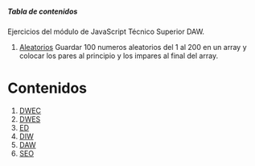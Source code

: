 ##### Tabla de contenidos
Ejercicios del módulo de JavaScript Técnico Superior DAW.


1. [Aleatorios](#aleatorios)
Guardar 100 numeros aleatorios del 1 al 200 en un array y colocar los pares al principio y los impares al final del array.


# Contenidos
1. [DWEC](#aleatorios)
2. [DWES](#dwes)
3. [ED](#ed)
4. [DIW](#diw)
5. [DAW](#daw)
6. [SEO](#seo)
